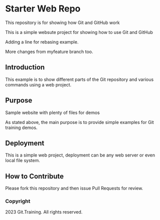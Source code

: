 # Starter Web Repo

This repository is for showing how Git and GitHub work

This is a simple websute project for showing how to use Git and GitHub

Adding a line for rebasing example.

More changes from myfeature branch too.

## Introduction

This example is to show different parts of the Git repository and various commands using a web project.

## Purpose

Sample website with plenty of files for demos

As stated above, the main purpose is to provide simple examples for Git training demos.

## Deployment

This is a simple web project, deployment can be any web server or even local file system.

## How to Contribute

Please fork this repository and then issue Pull Requests for review.

### Copyright

2023 Git.Training. All rights reserved.